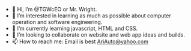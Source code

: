 - 👋 Hi, I’m @TGWcEO or Mr. Wright.
- 👀 I’m interested in learning as much as possible about computer operation and software engineering.
- 🌱 I’m currently learning javascript, HTML and CSS.
- 💞️ I’m looking to collaborate on website and web app ideas and builds.
- 📫 How to reach me: Email is best AriAuto@yahoo.com

<!---
TGWcEO/TGWcEO is a ✨ special ✨ repository because its `README.md` (this file) appears on your GitHub profile.
You can click the Preview link to take a look at your changes.
--->
